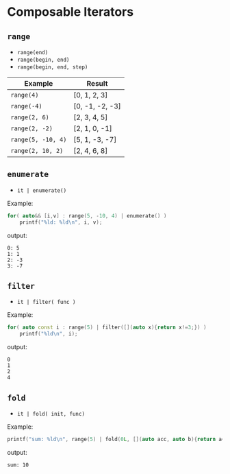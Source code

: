 # Composable Iterators

## `range`
- `range(end)`
- `range(begin, end)`
- `range(begin, end, step)`

| Example            | Result          |
| ------------------ | --------------- |
| `range(4)`         | [0, 1, 2, 3]    |
| `range(-4)`        | [0, -1, -2, -3] |
| `range(2, 6)`      | [2, 3, 4, 5]    |
| `range(2, -2)`     | [2, 1, 0, -1]   |
| `range(5, -10, 4)` | [5, 1, -3, -7]  |
| `range(2, 10, 2)`  | [2, 4, 6, 8]    |

## `enumerate`
- `it | enumerate()`

Example:
```c++
for( auto&& [i,v] : range(5, -10, 4) | enumerate() )
    printf("%ld: %ld\n", i, v);
```
output:
```
0: 5
1: 1
2: -3
3: -7
```

## `filter`
- `it | filter( func )`

Example:
```c++
for( auto const i : range(5) | filter([](auto x){return x!=3;}) )
    printf("%ld\n", i);
```
output:
```
0
1
2
4
```

## `fold`
- `it | fold( init, func)`

Example:
```c++
printf("sum: %ld\n", range(5) | fold(0L, [](auto acc, auto b){return a+b;}) )
```
output:
```
sum: 10
```

